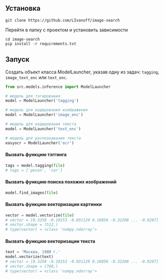 ## Установка

```shell
git clone https://github.com/LIvanoff/image-search
```

Перейти в папку с проектом и установить зависимости
```shell
cd image-search
pip install -r requirements.txt
```

## Запуск 

Создать объект класса ModelLauncher, указав одну из задач: `tagging`, `image_text_enc` или `text_enc`.
```python
from src.models.inference import ModelLauncher

# модель для тэгирования
model = ModelLauncher('tagging')

# модель для кодирования изображения
model = ModelLauncher('image_enc')

# модель для кодирования текста
model = ModelLauncher('text_enc')

# модель для распознавания текста
easyocr = ModelLauncher('ocr')  
```
#### Вызвать функцию тэггинга
```python
tags = model.tagging(file)
# tags = ['peson', 'car']
```
#### Вызвать функцию поиска похожих изображений
```python
model.find_images(file)
```
#### Вызвать функцию векторизации картинки
```python
vector = model.vectorize(file)
# vector = [0.3258 -0.19153 -0.031129 0.16856 -0.32208 ... -0.9297]
# vector.shape = (512,)
# type(vector) = <class 'numpy.ndarray'>
```
#### Вызвать функцию векторизации текста
```python
text = 'Москва, 1980 г.'
model.vectorize(text)
# vector = [0.3258 -0.19153 -0.031129 0.16856 -0.32208 ... -0.9297]
# vector.shape = (768,)
# type(vector) = <class 'numpy.ndarray'>
```
